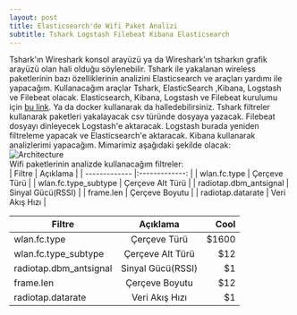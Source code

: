 ```yaml
---
layout: post
title: Elasticsearch'de Wifi Paket Analizi 
subtitle: Tshark Logstash Filebeat Kibana Elasticsearch
---
```



Tshark'ın Wireshark konsol arayüzü ya da Wireshark'ın tsharkın grafik arayüzü olan hali olduğu söylenebilir. 
Tshark ile yakalanan wireless paketlerinin bazı özelliklerinin analizini Elasticsearch ve araçları yardımı ile yapacağım.
Kullanacağım araçlar Tshark, ElasticSearch ,Kibana, Logstash ve Filebeat olacak. Elasticsearch, Kibana, Logstash ve Filebeat 
kurulumu için [bu link](https://www.elastic.co/products). Ya da docker kullanarak da halledebilirsiniz. Tshark filtreler kullanarak paketleri yakalayacak csv türünde 
dosyaya yazacak. Filebeat dosyayı dinleyecek Logstash'e aktaracak. Logstash burada yeniden filtreleme yapacak ve
Elasticsearch'e aktaracak. Kibana kullanarak analizlerimi yapacağım.
Mimarimiz aşağıdaki şekilde olacak:  
![Architecture](https://raw.githubusercontent.com/harrunisk/harrunisk.github.io/master/img/ArchitectureBlog.png)  
Wifi paketlerinin analizde kullanacağım filtreler:  
|   Filtre                |   Açıklama        |
| -------------           |:-------------:    |
| wlan.fc.type            | Çerçeve Türü      |
| wlan.fc.type_subtype    | Çerçeve Alt Türü  |
| radiotap.dbm_antsignal  | Sinyal Gücü(RSSI) |
| frame.len               | Çerçeve Boyutu    |
| radiotap.datarate       | Veri Akış Hızı    |


| Filtre        | Açıklama           | Cool  |
| ------------- |:-------------:| -----:|
| wlan.fc.type      | Çerçeve Türü | $1600 |
| wlan.fc.type_subtype      | Çerçeve Alt Türü      |   $12 |
| radiotap.dbm_antsignal | Sinyal Gücü(RSSI)      |    $1 |
| frame.len      | Çerçeve Boyutu      |   $12 |
| radiotap.datarate | Veri Akış Hızı      |    $1 |



